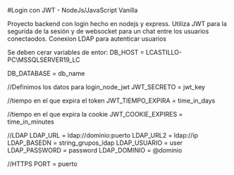 #Login con JWT - NodeJs/JavaScript Vanilla

Proyecto backend con login hecho en nodejs y express.
Utiliza JWT para la segurida de la sesión y de websocket para un chat entre los usuarios conectaodos.
Conexion LDAP para autenticar usuarios

Se deben cerar variables de entor:
DB_HOST = LCASTILLO-PC\MSSQLSERVER19_LC

DB_DATABASE = db_name

//Definimos los datos para login_node_jwt
JWT_SECRETO = jwt_key

//tiempo en el que expira el token
JWT_TIEMPO_EXPIRA = time_in_days

//tiempo en el que expira la cookie
JWT_COOKIE_EXPIRES = time_in_minutes

//LDAP
LDAP_URL = ldap://dominio:puerto
LDAP_URL2 = ldap://ip
LDAP_BASEDN = string_grupos_ldap
LDAP_USUARIO = user
LDAP_PASSWORD = password
LDAP_DOMINIO = @dominio

//HTTPS
PORT = puerto
